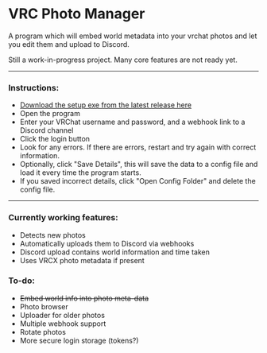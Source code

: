 # VRC Photo Manager
 
A program which will embed world metadata into your vrchat photos and let you edit them and upload to Discord.

Still a work-in-progress project. Many core features are not ready yet.

------

### Instructions:

- [Download the setup exe from the latest release here](https://github.com/Yernemm/VRC-Photo-Manager/releases)
- Open the program
- Enter your VRChat username and password, and a webhook link to a Discord channel
- Click the login button
- Look for any errors. If there are errors, restart and try again with correct information.
- Optionally, click "Save Details", this will save the data to a config file and load it every time the program starts.
- If you saved incorrect details, click "Open Config Folder" and delete the config file.

------

### Currently working features:
- Detects new photos
- Automatically uploads them to Discord via webhooks
- Discord upload contains world information and time taken
- Uses VRCX photo metadata if present

### To-do:
- ~~Embed world info into photo meta-data~~
- Photo browser
- Uploader for older photos
- Multiple webhook support
- Rotate photos
- More secure login storage (tokens?)
